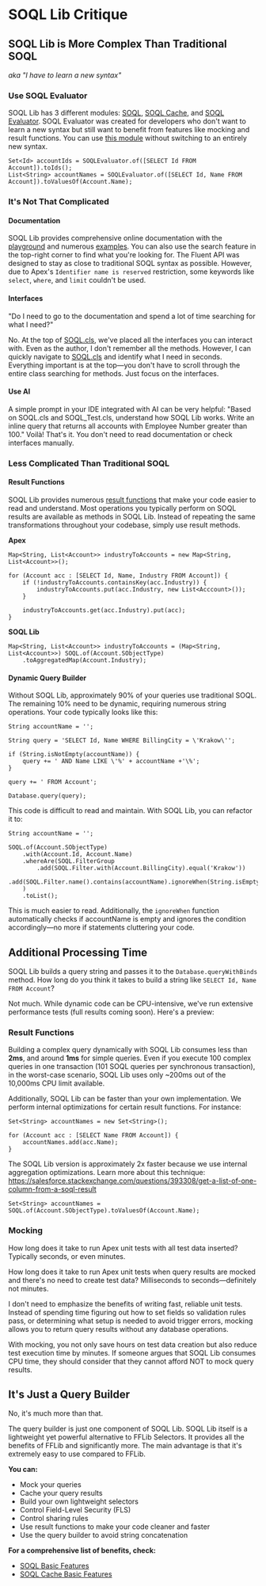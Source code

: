 # SOQL Lib Critique

## SOQL Lib is More Complex Than Traditional SOQL
_aka "I have to learn a new syntax"_

### Use SOQL Evaluator

SOQL Lib has 3 different modules: [SOQL](/soql/getting-started), [SOQL Cache](/cache/getting-started), and [SOQL Evaluator](/evaluator/getting-started). SOQL Evaluator was created for developers who don't want to learn a new syntax but still want to benefit from features like mocking and result functions. You can use [this module](https://github.com/beyond-the-cloud-dev/soql-lib/tree/main/force-app/main/default/classes/main/soql-evaluator) without switching to an entirely new syntax.

```apex
Set<Id> accountIds = SOQLEvaluator.of([SELECT Id FROM Account]).toIds();
List<String> accountNames = SOQLEvaluator.of([SELECT Id, Name FROM Account]).toValuesOf(Account.Name);
```

### It's Not That Complicated

#### Documentation

SOQL Lib provides comprehensive online documentation with the [playground](./playground) and numerous [examples](/soql/examples/select). You can also use the search feature in the top-right corner to find what you're looking for. The Fluent API was designed to stay as close to traditional SOQL syntax as possible. However, due to Apex's `Identifier name is reserved` restriction, some keywords like `select`, `where`, and `limit` couldn't be used.

#### Interfaces

"Do I need to go to the documentation and spend a lot of time searching for what I need?"

No. At the top of [SOQL.cls](https://github.com/beyond-the-cloud-dev/soql-lib/blob/main/force-app/main/default/classes/main/standard-soql/SOQL.cls), we've placed all the interfaces you can interact with. Even as the author, I don't remember all the methods. However, I can quickly navigate to [SOQL.cls](https://github.com/beyond-the-cloud-dev/soql-lib/blob/main/force-app/main/default/classes/main/standard-soql/SOQL.cls) and identify what I need in seconds. Everything important is at the top—you don't have to scroll through the entire class searching for methods. Just focus on the interfaces.

#### Use AI

A simple prompt in your IDE integrated with AI can be very helpful: "Based on SOQL.cls and SOQL_Test.cls, understand how SOQL Lib works. Write an inline query that returns all accounts with Employee Number greater than 100." Voilà! That's it. You don't need to read documentation or check interfaces manually. 

### Less Complicated Than Traditional SOQL

#### Result Functions

SOQL Lib provides numerous [result functions](/soql/examples/result) that make your code easier to read and understand. Most operations you typically perform on SOQL results are available as methods in SOQL Lib. Instead of repeating the same transformations throughout your codebase, simply use result methods.

**Apex**

```apex
Map<String, List<Account>> industryToAccounts = new Map<String, List<Account>>();

for (Account acc : [SELECT Id, Name, Industry FROM Account]) {
    if (!industryToAccounts.containsKey(acc.Industry)) {
        industryToAccounts.put(acc.Industry, new List<Acccount>());
    }

    industryToAccounts.get(acc.Industry).put(acc);
}
```

**SOQL Lib**

```apex
Map<String, List<Account>> industryToAccounts = (Map<String, List<Account>>) SOQL.of(Account.SObjectType)
    .toAggregatedMap(Account.Industry);
```

#### Dynamic Query Builder

Without SOQL Lib, approximately 90% of your queries use traditional SOQL. The remaining 10% need to be dynamic, requiring numerous string operations. Your code typically looks like this:

```apex
String accountName = '';

String query = 'SELECT Id, Name WHERE BillingCity = \'Krakow\'';

if (String.isNotEmpty(accountName)) {
    query += ' AND Name LIKE \'%' + accountName +'\%';
}

query += ' FROM Account';

Database.query(query);
```

This code is difficult to read and maintain. With SOQL Lib, you can refactor it to:

```apex
String accountName = '';

SOQL.of(Account.SObjectType)
    .with(Account.Id, Account.Name)
    .whereAre(SOQL.FilterGroup
        .add(SOQL.Filter.with(Account.BillingCity).equal('Krakow'))
        .add(SOQL.Filter.name().contains(accountName).ignoreWhen(String.isEmpty(accountName)))
    )
    .toList();
```

This is much easier to read. Additionally, the `ignoreWhen` function automatically checks if accountName is empty and ignores the condition accordingly—no more if statements cluttering your code.

## Additional Processing Time

SOQL Lib builds a query string and passes it to the `Database.queryWithBinds` method. How long do you think it takes to build a string like `SELECT Id, Name FROM Account`?

Not much. While dynamic code can be CPU-intensive, we've run extensive performance tests (full results coming soon). Here's a preview:

### Result Functions

Building a complex query dynamically with SOQL Lib consumes less than **2ms**, and around **1ms** for simple queries.
Even if you execute 100 complex queries in one transaction (101 SOQL queries per synchronous transaction), in the worst-case scenario, SOQL Lib uses only ~200ms out of the 10,000ms CPU limit available.

Additionally, SOQL Lib can be faster than your own implementation. We perform internal optimizations for certain result functions. 
For instance:

```apex
Set<String> accountNames = new Set<String>();

for (Account acc : [SELECT Name FROM Account]) {
    accountNames.add(acc.Name);
}
```

The SOQL Lib version is approximately 2x faster because we use internal aggregation optimizations. Learn more about this technique: https://salesforce.stackexchange.com/questions/393308/get-a-list-of-one-column-from-a-soql-result

```apex
Set<String> accountNames = SOQL.of(Account.SObjectType).toValuesOf(Account.Name);
```

### Mocking

How long does it take to run Apex unit tests with all test data inserted? Typically seconds, or even minutes.

How long does it take to run Apex unit tests when query results are mocked and there's no need to create test data? Milliseconds to seconds—definitely not minutes.

I don't need to emphasize the benefits of writing fast, reliable unit tests. Instead of spending time figuring out how to set fields so validation rules pass, or determining what setup is needed to avoid trigger errors, mocking allows you to return query results without any database operations.

With mocking, you not only save hours on test data creation but also reduce test execution time by minutes. If someone argues that SOQL Lib consumes CPU time, they should consider that they cannot afford NOT to mock query results.

## It's Just a Query Builder

No, it's much more than that.

The query builder is just one component of SOQL Lib. SOQL Lib itself is a lightweight yet powerful alternative to FFLib Selectors. It provides all the benefits of FFLib and significantly more. The main advantage is that it's extremely easy to use compared to FFLib.

**You can:**
- Mock your queries
- Cache your query results
- Build your own lightweight selectors
- Control Field-Level Security (FLS)
- Control sharing rules
- Use result functions to make your code cleaner and faster
- Use the query builder to avoid string concatenation

**For a comprehensive list of benefits, check:**
- [SOQL Basic Features](/soql/basic-features)
- [SOQL Cache Basic Features](/cache/basic-features)

